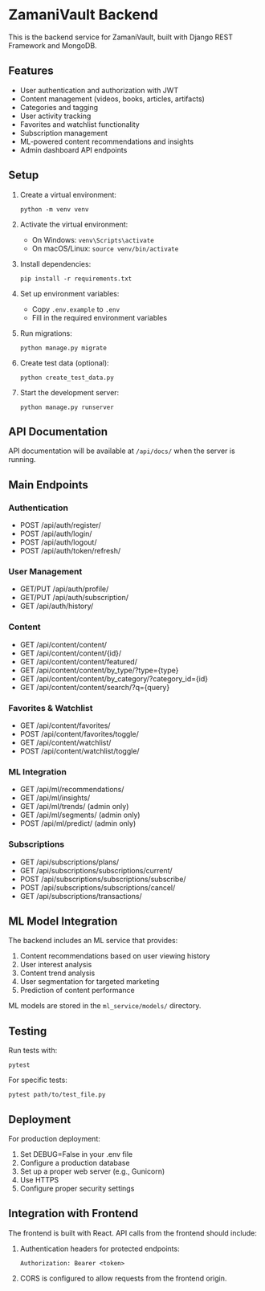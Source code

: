 
# ZamaniVault Backend

This is the backend service for ZamaniVault, built with Django REST Framework and MongoDB.

## Features

- User authentication and authorization with JWT
- Content management (videos, books, articles, artifacts)
- Categories and tagging
- User activity tracking
- Favorites and watchlist functionality
- Subscription management
- ML-powered content recommendations and insights
- Admin dashboard API endpoints

## Setup

1. Create a virtual environment:
   ```
   python -m venv venv
   ```

2. Activate the virtual environment:
   - On Windows: `venv\Scripts\activate`
   - On macOS/Linux: `source venv/bin/activate`

3. Install dependencies:
   ```
   pip install -r requirements.txt
   ```

4. Set up environment variables:
   - Copy `.env.example` to `.env`
   - Fill in the required environment variables

5. Run migrations:
   ```
   python manage.py migrate
   ```

6. Create test data (optional):
   ```
   python create_test_data.py
   ```

7. Start the development server:
   ```
   python manage.py runserver
   ```

## API Documentation

API documentation will be available at `/api/docs/` when the server is running.

## Main Endpoints

### Authentication
- POST /api/auth/register/
- POST /api/auth/login/
- POST /api/auth/logout/
- POST /api/auth/token/refresh/

### User Management
- GET/PUT /api/auth/profile/
- GET/PUT /api/auth/subscription/
- GET /api/auth/history/

### Content
- GET /api/content/content/
- GET /api/content/content/{id}/
- GET /api/content/content/featured/
- GET /api/content/content/by_type/?type={type}
- GET /api/content/content/by_category/?category_id={id}
- GET /api/content/content/search/?q={query}

### Favorites & Watchlist
- GET /api/content/favorites/
- POST /api/content/favorites/toggle/
- GET /api/content/watchlist/
- POST /api/content/watchlist/toggle/

### ML Integration
- GET /api/ml/recommendations/
- GET /api/ml/insights/
- GET /api/ml/trends/ (admin only)
- GET /api/ml/segments/ (admin only)
- POST /api/ml/predict/ (admin only)

### Subscriptions
- GET /api/subscriptions/plans/
- GET /api/subscriptions/subscriptions/current/
- POST /api/subscriptions/subscriptions/subscribe/
- POST /api/subscriptions/subscriptions/cancel/
- GET /api/subscriptions/transactions/

## ML Model Integration

The backend includes an ML service that provides:

1. Content recommendations based on user viewing history
2. User interest analysis
3. Content trend analysis
4. User segmentation for targeted marketing
5. Prediction of content performance

ML models are stored in the `ml_service/models/` directory.

## Testing

Run tests with:

```
pytest
```

For specific tests:

```
pytest path/to/test_file.py
```

## Deployment

For production deployment:

1. Set DEBUG=False in your .env file
2. Configure a production database
3. Set up a proper web server (e.g., Gunicorn)
4. Use HTTPS
5. Configure proper security settings

## Integration with Frontend

The frontend is built with React. API calls from the frontend should include:

1. Authentication headers for protected endpoints:
   ```
   Authorization: Bearer <token>
   ```

2. CORS is configured to allow requests from the frontend origin.
